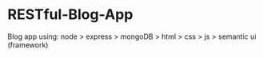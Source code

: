 # RESTful-Blog-App
Blog app using: node > express > mongoDB > html > css > js > semantic ui (framework)
